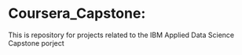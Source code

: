 # Coursera_Capstone:
This is repository for projects related to the IBM Applied Data Science Capstone porject
